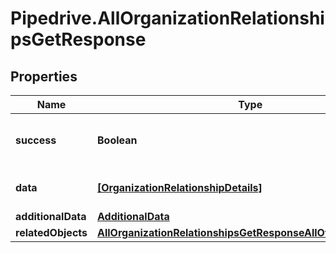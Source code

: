 # Pipedrive.AllOrganizationRelationshipsGetResponse

## Properties

Name | Type | Description | Notes
------------ | ------------- | ------------- | -------------
**success** | **Boolean** | If the response is successful or not | [optional] 
**data** | [**[OrganizationRelationshipDetails]**](OrganizationRelationshipDetails.md) | The array of organization relationships | [optional] 
**additionalData** | [**AdditionalData**](AdditionalData.md) |  | [optional] 
**relatedObjects** | [**AllOrganizationRelationshipsGetResponseAllOfRelatedObjects**](AllOrganizationRelationshipsGetResponseAllOfRelatedObjects.md) |  | [optional] 


